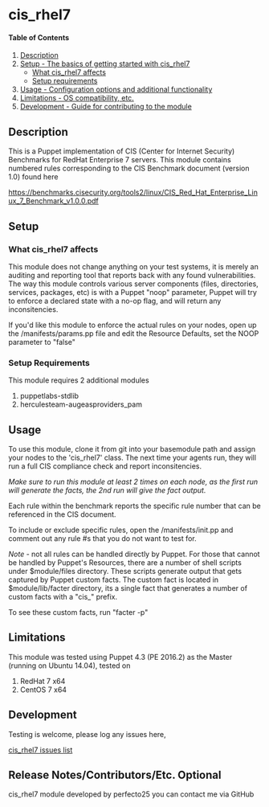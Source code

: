 # cis_rhel7

#### Table of Contents

1. [Description](#description)
1. [Setup - The basics of getting started with cis_rhel7](#setup)
    * [What cis_rhel7 affects](#what-cis_rhel7-affects)
    * [Setup requirements](#setup-requirements)
1. [Usage - Configuration options and additional functionality](#usage)
1. [Limitations - OS compatibility, etc.](#limitations)
1. [Development - Guide for contributing to the module](#development)

## Description

This is a Puppet implementation of CIS (Center for Internet Security) Benchmarks for RedHat Enterprise 7 servers.
This module contains numbered rules corresponding to the CIS Benchmark document (version 1.0) found here

https://benchmarks.cisecurity.org/tools2/linux/CIS_Red_Hat_Enterprise_Linux_7_Benchmark_v1.0.0.pdf


## Setup

### What cis_rhel7 affects

This module does not change anything on your test systems, it is merely an auditing and reporting tool that reports back with any found vulnerabilities. The way this module controls various server components (files, directories, services, packages, etc) is with a Puppet "noop" parameter, Puppet will try to enforce a declared state with a no-op flag, and will return any inconsitencies.

If you'd like this module to enforce the actual rules on your nodes, open up the /manifests/params.pp file and edit the Resource Defaults, set the NOOP parameter to "false"

### Setup Requirements

This module requires 2 additional modules
1. puppetlabs-stdlib
1. herculesteam-augeasproviders_pam


## Usage

To use this module, clone it from git into your basemodule path and assign your nodes to the 'cis_rhel7' class. The next time your agents run, they will run a full CIS compliance check and report inconsitencies. 

*Make sure to run this module at least 2 times on each node, as the first run will generate the facts, the 2nd run will give the fact output.*

Each rule within the benchmark reports the specific rule number that can be referenced in the CIS document. 

To include or exclude specific rules, open the /manifests/init.pp and comment out any rule #s that you do not want to test for. 

*Note* - not all rules can be handled directly by Puppet. For those that cannot be handled by Puppet's Resources, there are a number of shell scripts under $module/files directory. These scripts generate output that gets captured by Puppet custom facts. The custom fact is located in $module/lib/facter directory, its a single fact that generates a number of custom facts with a "cis_" prefix. 

To see these custom facts, run "facter -p"


## Limitations

This module was tested using Puppet 4.3 (PE 2016.2) as the Master (running on Ubuntu 14.04), tested on 
1. RedHat 7 x64
1. CentOS 7 x64

## Development

Testing is welcome, please log any issues here,

[cis_rhel7 issues list](https://github.com/perfecto25/perfecto25-cis_rhel7/issues "cis_rhel7 issues list")


## Release Notes/Contributors/Etc. **Optional**

cis_rhel7 module developed by perfecto25
you can contact me via GitHub 
